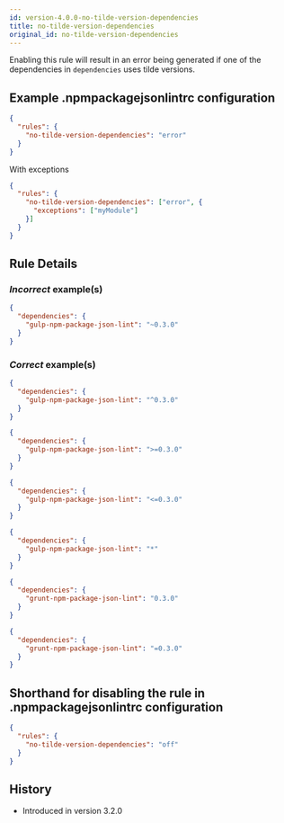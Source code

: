 ```yaml
---
id: version-4.0.0-no-tilde-version-dependencies
title: no-tilde-version-dependencies
original_id: no-tilde-version-dependencies
---
```


Enabling this rule will result in an error being generated if one of the dependencies in `dependencies` uses tilde versions.

## Example .npmpackagejsonlintrc configuration

```json
{
  "rules": {
    "no-tilde-version-dependencies": "error"
  }
}
```

With exceptions

```json
{
  "rules": {
    "no-tilde-version-dependencies": ["error", {
      "exceptions": ["myModule"]
    }]
  }
}
```

## Rule Details

### *Incorrect* example(s)

```json
{
  "dependencies": {
    "gulp-npm-package-json-lint": "~0.3.0"
  }
}
```

### *Correct* example(s)

```json
{
  "dependencies": {
    "gulp-npm-package-json-lint": "^0.3.0"
  }
}
```

```json
{
  "dependencies": {
    "gulp-npm-package-json-lint": ">=0.3.0"
  }
}
```

```json
{
  "dependencies": {
    "gulp-npm-package-json-lint": "<=0.3.0"
  }
}
```

```json
{
  "dependencies": {
    "gulp-npm-package-json-lint": "*"
  }
}
```

```json
{
  "dependencies": {
    "grunt-npm-package-json-lint": "0.3.0"
  }
}
```

```json
{
  "dependencies": {
    "grunt-npm-package-json-lint": "=0.3.0"
  }
}
```

## Shorthand for disabling the rule in .npmpackagejsonlintrc configuration

```json
{
  "rules": {
    "no-tilde-version-dependencies": "off"
  }
}
```

## History

* Introduced in version 3.2.0
